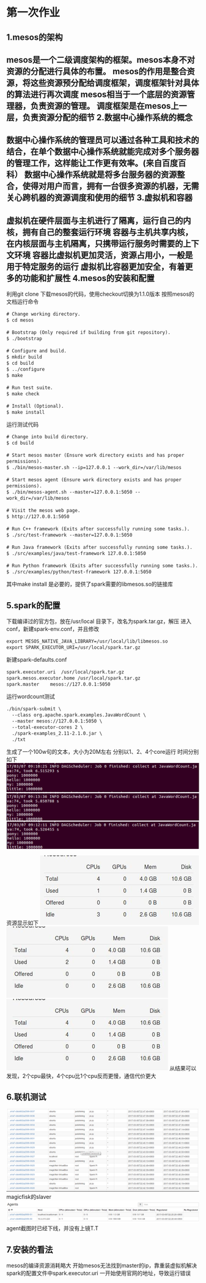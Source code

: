 第一次作业
===============
1.mesos的架构
----------------
mesos是一个二级调度架构的框架。mesos本身不对资源的分配进行具体的布置。
mesos的作用是整合资源，将这些资源预分配给调度框架，调度框架针对具体的算法进行再次调度
mesos相当于一个底层的资源管理器，负责资源的管理。
调度框架是在mesos上一层，负责资源分配的细节
2.数据中心操作系统的概念
----------------
数据中心操作系统的管理员可以通过各种工具和技术的结合，在单个数据中心操作系统就能完成对多个服务器的管理工作，这样能让工作更有效率。(来自百度百科）
数据中心操作系统就是将多台服务器的资源整合，使得对用户而言，拥有一台很多资源的机器，无需关心跨机器的资源调度和使用的细节
3.虚拟机和容器
--
虚拟机在硬件层面与主机进行了隔离，运行自己的内核，拥有自己的整套运行环境
容器与主机共享内核，在内核层面与主机隔离，只携带运行服务时需要的上下文环境
容器比虚拟机更加灵活，资源占用小，一般是用于特定服务的运行
虚拟机比容器更加安全，有着更多的功能和扩展性
4.mesos的安装和配置
--
利用git clone 下载mesos的代码，使用checkout切换为1.1.0版本
按照mesos的文档运行命令

```
# Change working directory.
$ cd mesos

# Bootstrap (Only required if building from git repository).
$ ./bootstrap

# Configure and build.
$ mkdir build
$ cd build
$ ../configure
$ make

# Run test suite.
$ make check

# Install (Optional).
$ make install
```

运行测试代码
```
# Change into build directory.
$ cd build

# Start mesos master (Ensure work directory exists and has proper permissions).
$ ./bin/mesos-master.sh --ip=127.0.0.1 --work_dir=/var/lib/mesos

# Start mesos agent (Ensure work directory exists and has proper permissions).
$ ./bin/mesos-agent.sh --master=127.0.0.1:5050 --work_dir=/var/lib/mesos

# Visit the mesos web page.
$ http://127.0.0.1:5050

# Run C++ framework (Exits after successfully running some tasks.).
$ ./src/test-framework --master=127.0.0.1:5050

# Run Java framework (Exits after successfully running some tasks.).
$ ./src/examples/java/test-framework 127.0.0.1:5050

# Run Python framework (Exits after successfully running some tasks.).
$ ./src/examples/python/test-framework 127.0.0.1:5050
```
其中make install 是必要的，提供了spark需要的libmesos.so的链接库

5.spark的配置
--
下载编译过的官方包，放在/usr/local 目录下，改名为spark.tar.gz，解压
进入conf，新建spark-env.conf，并且修改
```
export MESOS_NATIVE_JAVA_LIBRARY=/usr/local/lib/libmesos.so
export SPARK_EXECUTOR_URI=/usr/local/spark.tar.gz
```
新建spark-defaults.conf
```
spark.executor.uri	/usr/local/spark.tar.gz
spark.mesos.executor.home /usr/local/spark.tar.gz
spark.master	mesos://127.0.0.1:5050
```

运行wordcount测试
```
./bin/spark-submit \
  --class org.apache.spark.examples.JavaWordCount \
  --master mesos://127.0.0.1:5050 \
  --total-executor-cores 2 \
  ./spark-examples_2.11-2.1.0.jar \
  ./txt
```
生成了一个100w句的文本，大小为20M左右
分别以1、2、4个core运行
时间分别如下
![time-cpu-1](https://github.com/magicfisk/mesos_learning/blob/master/homework1/time-cpu-1.png)
![time-cpu-2](https://github.com/magicfisk/mesos_learning/blob/master/homework1/time-cpu-2.png)
![time-cpu-4](https://github.com/magicfisk/mesos_learning/blob/master/homework1/time-cpu-4.png)

资源显示如下
![cpu-1](https://github.com/magicfisk/mesos_learning/blob/master/homework1/cpu-1.jpg)
![cpu-2](https://github.com/magicfisk/mesos_learning/blob/master/homework1/cpu-2.jpg)
![cpu-4](https://github.com/magicfisk/mesos_learning/blob/master/homework1/cpu-4.jpg)
从结果可以发现，2个cpu最快，4个cpu比1个cpu反而更慢，通信代价更大
## 6.联机测试
![tasks](https://github.com/bacTlink/OS-practice/raw/master/%E7%AC%AC1%E6%AC%A1%E4%BD%9C%E4%B8%9A/Tasks.png)
magicfisk的slaver
![Union](https://github.com/bacTlink/OS-practice/raw/master/%E7%AC%AC1%E6%AC%A1%E4%BD%9C%E4%B8%9A/Union.png)
agent截图时已经下线，并没有上镜T.T
## 7.安装的看法
mesos的编译资源消耗略大
开始mesos无法找到master的ip，靠重装虚拟机解决
spark的配置文件中spark.executor.uri 一开始使用官网的地址，导致运行错误

